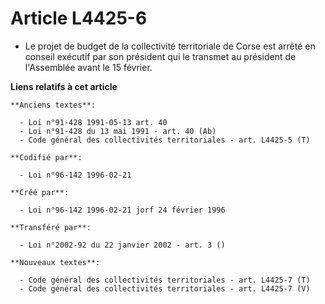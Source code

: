 # Article L4425-6

- Le projet de budget de la collectivité territoriale de Corse est arrêté en conseil exécutif par son président qui le
transmet au président de l'Assemblée avant le 15 février.

**Liens relatifs à cet article**

	**Anciens textes**:

	  - Loi n°91-428 1991-05-13 art. 40
	  - Loi n°91-428 du 13 mai 1991 - art. 40 (Ab)
	  - Code général des collectivités territoriales - art. L4425-5 (T)

	**Codifié par**:

	  - Loi n°96-142 1996-02-21

	**Créé par**:

	  - Loi n°96-142 1996-02-21 jorf 24 février 1996

	**Transféré par**:

	  - Loi n°2002-92 du 22 janvier 2002 - art. 3 ()

	**Nouveaux textes**:

	  - Code général des collectivités territoriales - art. L4425-7 (T)
	  - Code général des collectivités territoriales - art. L4425-7 (V)
